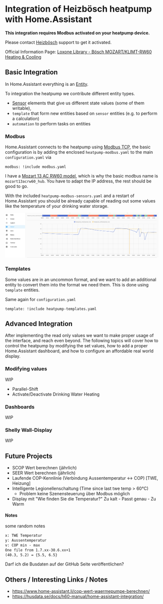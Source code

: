 # Integration of Heizbösch heatpump with Home.Assistant

__This integration requires Modbus activated on your heatpump device.__

Please contact [Heizbösch](https://www.boesch.at/) support to get it activated.

Official Information Page: [Loxone Library - Bösch MOZART/KLIMT-RW60 Heating & Cooling](https://library.loxone.com/detail/kermi-heating-cooling-1587/overview)

## Basic Integration

In Home.Assistant everything is an [Entity](https://developers.home-assistant.io/docs/architecture/devices-and-services).

To  integration  the heatpump we contribute different entity types. 
* [Sensor](https://developers.home-assistant.io/docs/core/entity/sensor/) elements that give us different state values (some of them writable), 
* `template` that form new entities based on `sensor` entities (e.g. to perform a calculation)
* `automation` to perform tasks on entities

### Modbus

Home.Assistant connects to the heatpump using [Modbus TCP](https://en.wikipedia.org/wiki/Modbus), the basic configuration
is by adding the enclosed `heatpump-modbus.yaml` to the main `configuration.yaml` via

```
modbus: !include modbus.yaml
```

I have a [Mozart 13 AC RW60 model](https://www.boesch.at/produkte/heizen/waermepumpe/luft/modulierende-luft-wasser-waermepumpe-mozart13ac-rw60~495484), which is 
why the basic modbus name is `mozart13acrw60_hub`. You have to adapt the
IP address, the rest should be good to go.

With the included `heatpump-modbus-sensors.yaml` and a restart of Home.Assistant you should be already capable of reading out some values like the temperature of your drinking water storage.

![sample verlauf](images/sampleVerlauf.png "Sample of sensor log")

### Templates

Some values are in an uncommon format, and we want to add an additional entity to convert them into the format we need them. This is done using `template` entities.

Same again for `configuration.yaml`
```
template: !include heatpump-templates.yaml
```

## Advanced Integration

After implementing the read only values we want to make proper usage of
the interface, and reach even beyond. The following topics will cover how to control the heatpump by modifying the set values, how to add a proper Home.Assistant dashboard, and how to configure an affordable real world display.

### Modifying values

WIP

* Parallel-Shift
* Activate/Deactivate Drinking Water Heating

### Dashboards

WIP

### Shelly Wall-Display

WIP

## Future Projects

* SCOP Wert berechnen (jährlich)
* SEER Wert berechnen (jährlich)
* Laufende COP-Kennlinie (Verbindung Aussentemperatur <-> COP) [TWE, Heizung]
* Intelligente Legionellenschaltung (Time since last twe temp > 60°C)
  * Problem keine Szenensteuerung über Modbus möglich
* Display mit "Wie finden Sie die Temperatur?" Zu kalt - Passt genau - Zu Warm

#### Notes

some random notes

```
x: TWE Temperatur
y: Aussentemperatur
v: COP min - max
One file from 1.7.xx-30.6.xx+1
(40.3, 5.2) = {5.5, 6.5}
```


Darf ich die Busdaten auf der GitHub Seite veröffentlichen?


## Others / Interesting Links / Notes

* https://www.home-assistant.li/cop-wert-waermepumpe-berechnen/
* https://husdata.se/docs/h60-manual/home-assistant-integration/



